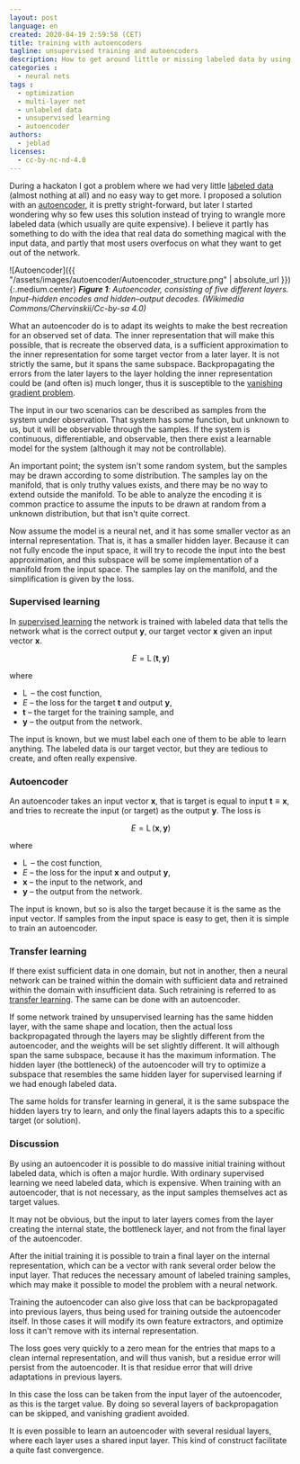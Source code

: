 ```yaml
---
layout: post
language: en
created: 2020-04-19 2:59:58 (CET)
title: training with autoencoders
tagline: unsupervised training and autoencoders
description: How to get around little or missing labeled data by using an autoencoder.
categories :
  - neural nets
tags :
  - optimization
  - multi-layer net
  - unlabeled data
  - unsupervised learning
  - autoencoder
authors:
  - jeblad
licenses:
  - cc-by-nc-nd-4.0
---
```


During a hackaton I got a problem where we had very little [labeled data](https://en.wikipedia.org/wiki/Labeled_data) (almost nothing at all) and no easy way to get more. I proposed a solution with an [autoencoder](https://en.wikipedia.org/wiki/Autoencoder), it is pretty stright-forward, but later I started wondering why so few uses this solution instead of trying to wrangle more labeled data (which usually are quite expensive). I believe it partly has something to do with the idea that real data do something magical with the input data, and partly that most users overfocus on what they want to get out of the network.

<!--more-->

![Autoencoder]({{ "/assets/images/autoencoder/Autoencoder_structure.png" | absolute_url }}){:.medium.center}
***Figure 1**: Autoencoder, consisting of five different layers. Input–hidden encodes and hidden–output decodes. (Wikimedia Commons/Chervinskii/Cc-by-sa 4.0)*

What an autoencoder do is to adapt its weights to make the best recreation for an observed set of data. The inner representation that will make this possible, that is recreate the observed data, is a sufficient approximation to the inner representation for some target vector from a later layer. It is not strictly the same, but it spans the same subspace. Backpropagating the errors from the later layers to the layer holding the inner representation could be (and often is) much longer, thus it is susceptible to the [vanishing gradient problem](https://en.wikipedia.org/wiki/Vanishing_gradient_problem).

The input in our two scenarios can be described as samples from the system under observation. That system has some function, but unknown to us, but it will be observable through the samples. If the system is continuous, differentiable, and observable, then there exist a learnable model for the system (although it may not be controllable).

<p class="note">An important point; the system isn't some random system, but the samples may be drawn according to some distribution. The samples lay on the manifold, that is only truthy values exists, and there may be no way to extend outside the manifold. To be able to analyze the encoding it is common practice to assume the inputs to be drawn at random from a unknown distribution, but that isn't quite correct.</p>

Now assume the model is a neural net, and it has some smaller vector as an internal representation. That is, it has a smaller hidden layer. Because it can not fully encode the input space, it will try to recode the input into the best approximation, and this subspace will be some implementation of a manifold from the input space. The samples lay on the manifold, and the simplification is given by the loss.

### Supervised learning

In [supervised learning](https://en.wikipedia.org/wiki/Supervised_learning) the network is trained with labeled data that tells the network what is the correct output $\mathbf{y}$, our target vector $\mathbf{x}$ given an input vector $\mathbf{x}$.

$$
\begin{equation}
E = \operatorname{L} \left ( \mathbf{t}, \mathbf{y} \right )
\end{equation}
$$

where
- $\operatorname{L}$ – the cost function,
- $E$ – the loss for the target $\mathbf{t}$ and output $\mathbf{y}$,
- $\mathbf{t}$ – the target for the training sample, and
- $\mathbf{y}$ – the output from the network.

The input is known, but we must label each one of them to be able to learn anything. The labeled data is our target vector, but they are tedious to create, and often really expensive.

### Autoencoder

An autoencoder takes an input vector $\mathbf{x}$, that is target is equal to input $\mathbf{t} \equiv \mathbf{x}$, and tries to recreate the input (or target) as the output $\mathbf{y}$. The loss is

$$
\begin{equation}
E = \operatorname{L} \left ( \mathbf{x}, \mathbf{y} \right )
\end{equation}
$$

where
- $\operatorname{L}$ – the cost function,
- $E$ – the loss for the input $\mathbf{x}$ and output $\mathbf{y}$,
- $\mathbf{x}$ – the input to the network, and
- $\mathbf{y}$ – the output from the network.

The input is known, but so is also the target because it is the same as the input vector. If samples from the input space is easy to get, then it is simple to train an autoencoder.

### Transfer learning

If there exist sufficient data in one domain, but not in another, then a neural network can be trained within the domain with sufficient data and retrained within the domain with insufficient data. Such retraining is referred to as [transfer learning](https://en.wikipedia.org/wiki/Transfer_learning). The same can be done with an autoencoder.

If some network trained by unsupervised learning has the same hidden layer, with the same shape and location, then the actual loss backpropagated through the layers may be slightly different from the autoencoder, and the weights will be set slightly different. It will although span the same subspace, because it has the maximum information. The hidden layer (the bottleneck) of the autoencoder will try to optimize a subspace that resembles the same hidden layer for supervised learning if we had enough labeled data.

The same holds for transfer learning in general, it is the same subspace the hidden layers try to learn, and only the final layers adapts this to a specific target (or solution).

### Discussion

By using an autoencoder it is possible to do massive initial training without labeled data, which is often a major hurdle. With ordinary supervised learning we need labeled data, which is expensive. When training with an autoencoder, that is not necessary, as the input samples themselves act as target values.

It may not be obvious, but the input to later layers comes from the layer creating the internal state, the bottleneck layer, and not from the final layer of the autoencoder. 

After the initial training it is possible to train a final layer on the internal representation, which can be a vector with rank several order below the input layer. That reduces the necessary amount of labeled training samples, which may make it possible to model the problem with a neural network.

Training the autoencoder can also give loss that can be backpropagated into previous layers, thus being used for training outside the autoencoder itself. In those cases it will modify its own feature extractors, and optimize loss it can't remove with its internal representation.

The loss goes very quickly to a zero mean for the entries that maps to a clean internal representation, and will thus vanish, but a residue error will persist from the autoencoder. It is that residue error that will drive adaptations in previous layers.

In this case the loss can be taken from the input layer of the autoencoder, as this is the target value. By doing so several layers of backpropagation can be skipped, and vanishing gradient avoided.

It is even possible to learn an autoencoder with several residual layers, where each layer uses a shared input layer. This kind of construct facilitate a quite fast convergence.
